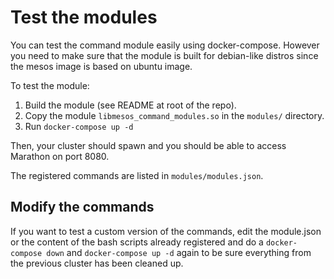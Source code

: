 # Test the modules

You can test the command module easily using docker-compose. However
you need to make sure that the module is built for debian-like distros
since the mesos image is based on ubuntu image.

To test the module:
1. Build the module (see README at root of the repo).
2. Copy the module `libmesos_command_modules.so` in the `modules/` directory.
3. Run `docker-compose up -d`

Then, your cluster should spawn and you should be able to access
Marathon on port 8080.

The registered commands are listed in `modules/modules.json`.

## Modify the commands

If you want to test a custom version of the commands, edit the
module.json or the content of the bash scripts already registered and do
a `docker-compose down` and `docker-compose up -d` again to be sure
everything from the previous cluster has been cleaned up.
